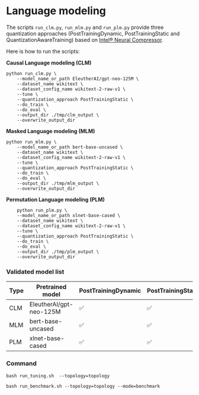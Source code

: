 # Language modeling
The scripts `run_clm.py`, `run_mlm.py` and `run_plm.py` provide three quantization approaches (PostTrainingDynamic, PostTrainingStatic and QuantizationAwareTraining) based on [Intel® Neural Compressor](https://github.com/intel/neural-compressor).

Here is how to run the scripts:

**Causal Language modeling (CLM)**

```
python run_clm.py \
    --model_name_or_path EleutherAI/gpt-neo-125M \
    --dataset_name wikitext \
    --dataset_config_name wikitext-2-raw-v1 \
    --tune \
    --quantization_approach PostTrainingStatic \
    --do_train \
    --do_eval \
    --output_dir ./tmp/clm_output \
    --overwrite_output_dir

```

**Masked Language modeling (MLM)**

```
python run_mlm.py \
    --model_name_or_path bert-base-uncased \
    --dataset_name wikitext \
    --dataset_config_name wikitext-2-raw-v1 \
    --tune \
    --quantization_approach PostTrainingStatic \
    --do_train \
    --do_eval \
    --output_dir ./tmp/mlm_output \
    --overwrite_output_dir
```

**Permutation Language modeling (PLM)**

```
    python run_plm.py \
    --model_name_or_path xlnet-base-cased \
    --dataset_name wikitext \
    --dataset_config_name wikitext-2-raw-v1 \
    --tune \
    --quantization_approach PostTrainingStatic \
    --do_train \
    --do_eval \
    --output_dir ./tmp/plm_output \
    --overwrite_output_dir

```

### Validated model list

|Type|Pretrained model|PostTrainingDynamic | PostTrainingStatic | QuantizationAwareTraining
|---|------------------------------------|---|---|---
|CLM|EleutherAI/gpt-neo-125M| ✅| ✅| ✅
|MLM|bert-base-uncased| ✅| ✅| ✅
|PLM|xlnet-base-cased| ✅| ✅| ✅

### Command

```
bash run_tuning.sh  --topology=topology
```

```
bash run_benchmark.sh --topology=topology --mode=benchmark
